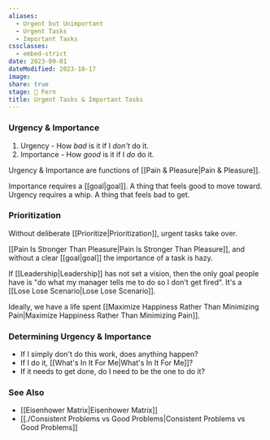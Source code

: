 ```yaml
---
aliases:
  - Urgent but Unimportant
  - Urgent Tasks
  - Important Tasks
cssclasses:
  - embed-strict
date: 2023-09-01
dateModified: 2023-10-17
image: 
share: true
stage: 🌿 Fern
title: Urgent Tasks & Important Tasks
---
```


### Urgency & Importance

1. Urgency - How _bad_ is it if I _don't_ do it.
2. Importance - How _good_ is it if I _do_ do it.

Urgency & Importance are functions of [[Pain & Pleasure|Pain & Pleasure]].

Importance requires a [[goal|goal]]. A thing that feels good to move toward.
Urgency requires a whip. A thing that feels bad to get.

### Prioritization

Without deliberate [[Prioritize|Prioritization]], urgent tasks take over. 

[[Pain Is Stronger Than Pleasure|Pain Is Stronger Than Pleasure]], and without a clear [[goal|goal]] the importance of a task is hazy.

If [[Leadership|Leadership]] has not set a vision, then the only goal people have is "do what my manager tells me to do so I don't get fired". It's a [[Lose Lose Scenario|Lose Lose Scenario]].

Ideally, we have a life spent [[Maximize Happiness Rather Than Minimizing Pain|Maximize Happiness Rather Than Minimizing Pain]]. 

### Determining Urgency & Importance

- If I simply don't do this work, does anything happen?
- If I do it, [[What's In It For Me|What's In It For Me]]?
- If it needs to get done, do I need to be the one to do it?

### See Also

- [[Eisenhower Matrix|Eisenhower Matrix]]
- [[./Consistent Problems vs Good Problems|Consistent Problems vs Good Problems]]
